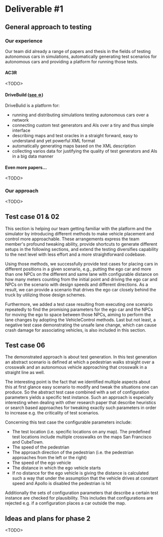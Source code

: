 # Deliverable #1

## General approach to testing

### Our experience
Our team did already a range of papers and thesis in the fields of testing autonomous cars in simulations, automatically generating test scenarios for autonomous cars and providing a platform for running those tests.

#### AC3R
\<TODO\>

#### DriveBuild ([see &rArr;](https://www.researchgate.net/publication/341110007_DriveBuild_Automation_of_Simulation-based_Testing_of_Autonomous_Vehicles))
DriveBulid is a platform for:
 - running and distributing simulations testing autonomous cars over a network
 - connecting custom test generators and AIs over a tiny and thus simple interface
 - describing maps and test oracles in a straight forward, easy to understand and yet powerful XML format
 - automatically generating maps based on the XML description
 - collecting varios data for justifying the quality of test generators and AIs in a big data manner

#### Even more papers...
\<TODO\>

### Our approach
\<TODO\>

## Test case 01 & 02
This section is helping our team getting familiar with the platform and the simulator by introducing different methods to make vehicle placement and control more approachable. These arrangements express the team member's profound tweaking ability, provide shortcuts to generate different setups in the following sections, and extend the testing diversifies capability to the next level with less effort and a more straightforward codebase. 

Using those methods, we successfully provide test cases for placing cars in different positions in a given scenario, e.g., putting the ego car and more than one NPCs on the different and same lane with configurable distance on how many meters counting from the initial point and driving the ego car and NPCs on the scenario with design speeds and different directions. As a result, we can provide a scenario that drives the ego car closely behind the truck by utilizing those design schemes.

Furthermore, we added a test case resulting from executing one scenario repeatedly to find the promising parameters for the ego car and the NPCs for moving the ego to space between those NPCs, aiming to perform the lane changes by adopting the VehicleControl methods. Last but not least, a negative test case demonstrating the unsafe lane change, which can cause crash damage for associating vehicles, is also included in this section.

## Test case 06
The demonstrated approach is about test generation.
In this test generation an abstract scenario is defined at which a pedestrian walks straight over a crosswalk and an autonomous vehicle approaching that crosswalk in a straight line as well.

The interesting point is the fact that we identified multiple aspects about this at first glance easy scenario to modify and tweak the situations one can produce.
So the abstract test case combined with a set of configuration parameters yields a specific test instance.
Such an approach is especially interesting when dealing with other research paper that describe heuristics or search based approaches for tweaking exactly such parameters in order to increase e.g. the criticality of test scenarios.

Concerning this test case the configurable parameters include:
- The test location (i.e. specific locations on any map).
The predefined test locations include multiple crosswalks on the maps San Francisco and CubeTown.
- The speed of the pedestrian
- The approach direction of the pedestrian (i.e. the pedestrian approaches from the left or the right)
- The speed of the ego vehicle
- The distance in which the ego vehicle starts
- If no distance for the ego vehicle is giving the distance is calculated such a way that under the assumption that the vehicle drives at constant speed and Apollo is disabled the pedestrian is hit

Additionally the sets of configuration parameters that describe a certain test instance are checked for plausibility.
This includes that configurations are rejected e.g. if a configuration places a car outside the map.

## Ideas and plans for phase 2
\<TODO\>

